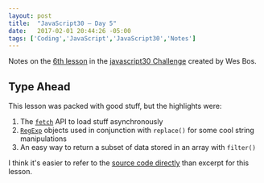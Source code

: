 ```yaml
---
layout: post
title:  "JavaScript30 – Day 5"
date:   2017-02-01 20:44:26 -05:00
tags: ['Coding','JavaScript','JavaScript30','Notes']
---
```


Notes on the [6th lesson][git] in the [javascript30 Challenge][js30] created by Wes Bos.

## Type Ahead

This lesson was packed with good stuff, but the highlights were:

1. The [`fetch`][fetch] API to load stuff asynchronously
2. [`RegExp`][regexp] objects used in conjunction with `replace()` for some cool string manipulations
3. An easy way to return a subset of data stored in an array with `filter()`

I think it's easier to refer to the [source code directly][git] than excerpt for this lesson.

[js30]:https://javascript30.com
[git]:https://github.com/memoblue/JavaScript30/blob/master/06%20-type-ahead/index.html
[fetch]:https://developer.mozilla.org/en-US/docs/Web/API/Fetch_API/Using_Fetch
[regexp]:https://developer.mozilla.org/en-US/docs/Web/JavaScript/Reference/Global_Objects/RegExp
